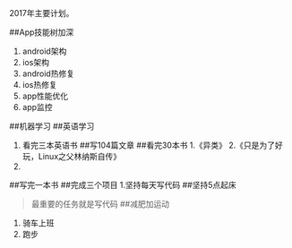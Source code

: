 2017年主要计划。

##App技能树加深
1. android架构
2. ios架构
3. android热修复
4. ios热修复
5. app性能优化
6. app监控

##机器学习
##英语学习
1. 看完三本英语书
##写104篇文章
##看完30本书
1.《异类》
2.《只是为了好玩，Linux之父林纳斯自传》
3.
##写完一本书
##完成三个项目
1.坚持每天写代码
##坚持5点起床
>最重要的任务就是写代码
##减肥加运动
1. 骑车上班
2. 跑步




